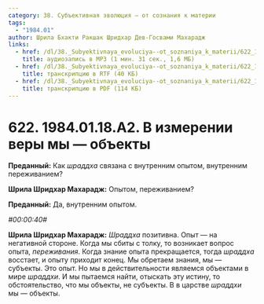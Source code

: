 ```yaml
---
category: 38. Субъективная эволюция — от сознания к материи
tags:
  - "1984.01"
author: Шрила Бхакти Ракшак Шридхар Дев-Госвами Махарадж
links:
  - href: /dl/38._Subyektivnaya_evoluciya--ot_soznaniya_k_materii/622_1984.01.18.A2_SridharMj_V_izmerenii_very_my-obyekty.mp3
    title: аудиозапись в MP3 (1 мин. 31 сек., 1,6 МБ)
  - href: /dl/38._Subyektivnaya_evoluciya--ot_soznaniya_k_materii/622_1984.01.18.A2_SridharMj_V_izmerenii_very_my-obyekty.rtf
    title: транскрипцию в RTF (40 КБ)
  - href: /dl/38._Subyektivnaya_evoluciya--ot_soznaniya_k_materii/622_1984.01.18.A2_SridharMj_V_izmerenii_very_my-obyekty.pdf
    title: транскрипцию в PDF (114 КБ)
---
```


# 622. 1984.01.18.A2. В измерении веры мы — объекты

**Преданный:** Как *шраддха* связана с внутренним опытом, внутренним переживанием?

**Шрила Шридхар Махарадж:** Опытом, переживанием?

**Преданный:** Да, внутренним опытом.

*#00:00:40#*

**Шрила Шридхар Махарадж:** *Шраддха* позитивна. Опыт — на негативной стороне. Когда мы сбиты с толку, то возникает вопрос опыта, *переживания*. Когда знание опыта прекращается, тогда *шраддха* восстает, и опыту приходит конец. Мы обретаем знания, мы — субъекты. Это опыт. Но мы в действительности являемся объектами в мире *шраддхи*. И мы пытаемся найти, отыскать эту истину, то обстоятельство, что мы объекты, не субъекты. В в царстве *шраддхи* мы — объекты.

